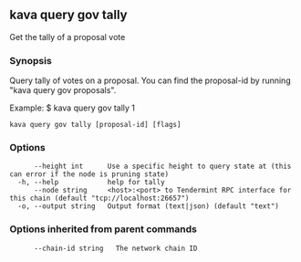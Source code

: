 <!--
title: tally
-->
## kava query gov tally

Get the tally of a proposal vote

### Synopsis

Query tally of votes on a proposal. You can find
the proposal-id by running "kava query gov proposals".

Example:
$ kava query gov tally 1

```
kava query gov tally [proposal-id] [flags]
```

### Options

```
      --height int      Use a specific height to query state at (this can error if the node is pruning state)
  -h, --help            help for tally
      --node string     <host>:<port> to Tendermint RPC interface for this chain (default "tcp://localhost:26657")
  -o, --output string   Output format (text|json) (default "text")
```

### Options inherited from parent commands

```
      --chain-id string   The network chain ID
```

